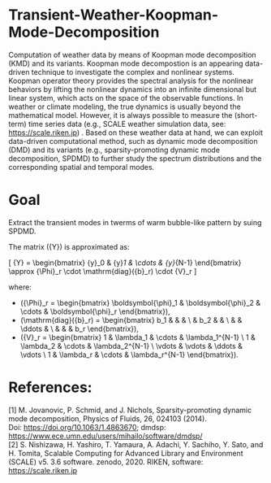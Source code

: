 # Transient-Weather-Koopman-Mode-Decomposition
Computation of weather data by means of Koopman mode decomposition (KMD) and its variants. Koopman mode decompostion is an appearing data-driven technique to investigate the complex and nonlinear systems.
Koopman operator theory provides the spectral analysis for the nonlinear behaviors by lifting the nonlinear dynamics into an infinite dimensional but linear system, which acts on the space of the observable functions.
In weather or climate modeling, the true dynamics is usually beyond the mathematical model. However, it is always possible to measure the (short-term) time series data (e.g., SCALE weather simulation data, see: https://scale.riken.jp) .
Based on these weather data at hand, we can exploit data-driven computational method, such as dynamic mode decomposition (DMD) and its variants (e.g., sparsity-promoting dynamic mode decomposition, SPDMD) to further study the spectrum distributions and the corresponding spatial and temporal modes.

# Goal
Extract the transient modes in twerms of warm bubble-like pattern by suing SPDMD.  

The matrix \({Y}\) is approximated as:

\[
{Y} = \begin{bmatrix}
{y}_0 & {y}_1 & \cdots & {y}_{N-1}
\end{bmatrix}
\approx {\Phi}_r \cdot \mathrm{diag}({b}_r) \cdot {V}_r
\]

where:
- \({\Phi}_r = \begin{bmatrix} \boldsymbol{\phi}_1 & \boldsymbol{\phi}_2 & \cdots & \boldsymbol{\phi}_r \end{bmatrix}\),
- \(\mathrm{diag}({b}_r) = \begin{bmatrix} b_1 & & & \\ & b_2 & & \\ & & \ddots & \\ & & & b_r \end{bmatrix}\),
- \({V}_r = \begin{bmatrix}
1 & \lambda_1 & \cdots & \lambda_1^{N-1} \\
1 & \lambda_2 & \cdots & \lambda_2^{N-1} \\
\vdots & \vdots & \ddots & \vdots \\
1 & \lambda_r & \cdots & \lambda_r^{N-1}
\end{bmatrix}\).
# References:
[1] M. Jovanovic, P. Schmid, and J. Nichols, Sparsity-promoting dynamic mode decomposition, Physics of Fluids, 26, 024103 (2014).  
Doi: https://doi.org/10.1063/1.4863670; dmdsp: https://www.ece.umn.edu/users/mihailo/software/dmdsp/  
[2] S. Nishizawa, H. Yashiro, T. Yamaura, A. Adachi, Y. Sachiho, Y. Sato, and H. Tomita, Scalable Computing for Advanced Library and Environment (SCALE) v5. 3.6 software. 
zenodo, 2020. RIKEN, software: https://scale.riken.jp
